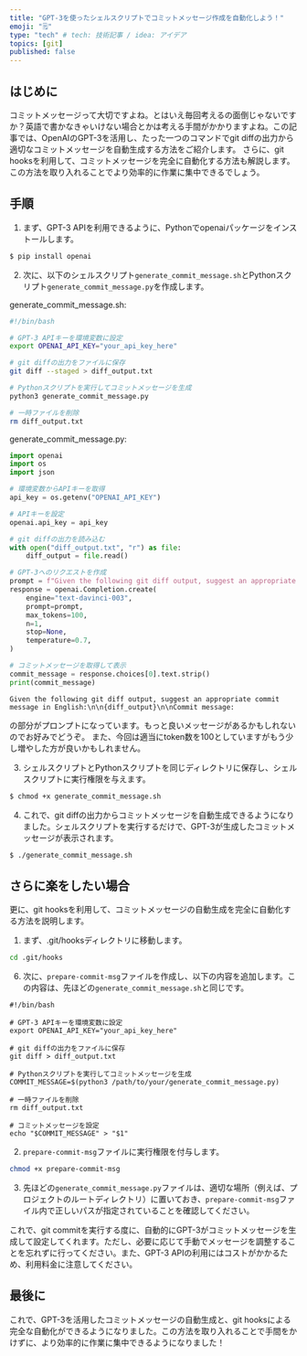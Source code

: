 ```yaml
---
title: "GPT-3を使ったシェルスクリプトでコミットメッセージ作成を自動化しよう！"
emoji: "🗒"
type: "tech" # tech: 技術記事 / idea: アイデア
topics: [git]
published: false
---
```


## はじめに
コミットメッセージって大切ですよね。とはいえ毎回考えるの面倒じゃないですか？英語で書かなきゃいけない場合とかは考える手間がかかりますよね。この記事では、OpenAIのGPT-3を活用し、たった一つのコマンドでgit diffの出力から適切なコミットメッセージを自動生成する方法をご紹介します。
さらに、git hooksを利用して、コミットメッセージを完全に自動化する方法も解説します。この方法を取り入れることでより効率的に作業に集中できるでしょう。

## 手順

1. まず、GPT-3 APIを利用できるように、Pythonでopenaiパッケージをインストールします。

```sh
$ pip install openai
```

2. 次に、以下のシェルスクリプト`generate_commit_message.sh`とPythonスクリプト`generate_commit_message.py`を作成します。

generate_commit_message.sh:

```generate_commit_message.sh
#!/bin/bash

# GPT-3 APIキーを環境変数に設定
export OPENAI_API_KEY="your_api_key_here"

# git diffの出力をファイルに保存
git diff --staged > diff_output.txt

# Pythonスクリプトを実行してコミットメッセージを生成
python3 generate_commit_message.py

# 一時ファイルを削除
rm diff_output.txt
```

generate_commit_message.py:

```generate_commit_message.py
import openai
import os
import json

# 環境変数からAPIキーを取得
api_key = os.getenv("OPENAI_API_KEY")

# APIキーを設定
openai.api_key = api_key

# git diffの出力を読み込む
with open("diff_output.txt", "r") as file:
    diff_output = file.read()

# GPT-3へのリクエストを作成
prompt = f"Given the following git diff output, suggest an appropriate commit message in English:\n\n{diff_output}\n\nCommit message:"
response = openai.Completion.create(
    engine="text-davinci-003",
    prompt=prompt,
    max_tokens=100,
    n=1,
    stop=None,
    temperature=0.7,
)

# コミットメッセージを取得して表示
commit_message = response.choices[0].text.strip()
print(commit_message)
```

```
Given the following git diff output, suggest an appropriate commit message in English:\n\n{diff_output}\n\nCommit message:
```

の部分がプロンプトになっています。もっと良いメッセージがあるかもしれないのでお好みでどうぞ。
また、今回は適当にtoken数を100としていますがもう少し増やした方が良いかもしれません。

3. シェルスクリプトとPythonスクリプトを同じディレクトリに保存し、シェルスクリプトに実行権限を与えます。

```sh
$ chmod +x generate_commit_message.sh
```

4. これで、git diffの出力からコミットメッセージを自動生成できるようになりました。シェルスクリプトを実行するだけで、GPT-3が生成したコミットメッセージが表示されます。

```sh
$ ./generate_commit_message.sh
```

## さらに楽をしたい場合
更に、git hooksを利用して、コミットメッセージの自動生成を完全に自動化する方法を説明します。

1. まず、.git/hooksディレクトリに移動します。

```sh
cd .git/hooks
```

6. 次に、`prepare-commit-msg`ファイルを作成し、以下の内容を追加します。この内容は、先ほどの`generate_commit_message.sh`と同じです。

```prepare-commit-msg
#!/bin/bash

# GPT-3 APIキーを環境変数に設定
export OPENAI_API_KEY="your_api_key_here"

# git diffの出力をファイルに保存
git diff > diff_output.txt

# Pythonスクリプトを実行してコミットメッセージを生成
COMMIT_MESSAGE=$(python3 /path/to/your/generate_commit_message.py)

# 一時ファイルを削除
rm diff_output.txt

# コミットメッセージを設定
echo "$COMMIT_MESSAGE" > "$1"
```
2. `prepare-commit-msg`ファイルに実行権限を付与します。

```sh
chmod +x prepare-commit-msg
```

3. 先ほどの`generate_commit_message.py`ファイルは、適切な場所（例えば、プロジェクトのルートディレクトリ）に置いておき、`prepare-commit-msg`ファイル内で正しいパスが指定されていることを確認してください。

これで、git commitを実行する度に、自動的にGPT-3がコミットメッセージを生成して設定してくれます。ただし、必要に応じて手動でメッセージを調整することを忘れずに行ってください。また、GPT-3 APIの利用にはコストがかかるため、利用料金に注意してください。

## 最後に
これで、GPT-3を活用したコミットメッセージの自動生成と、git hooksによる完全な自動化ができるようになりました。この方法を取り入れることで手間をかけずに、より効率的に作業に集中できるようになりました！
